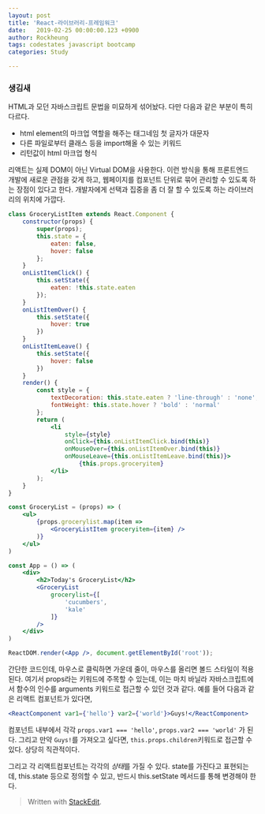 ```yaml
---
layout: post
title: 'React-라이브러리-프레임워크'
date:   2019-02-25 00:00:00.123 +0900
author: Rockheung
tags: codestates javascript bootcamp
categories: Study

---
```

### 생김새

HTML과 모던 자바스크립트 문법을 미묘하게 섞어놨다. 다만 다음과 같은 부분이 특히 다르다.

- html element의 마크업 역할을 해주는 태그네임 첫 글자가 대문자
- 다른 파일로부터 클래스 등을 import해올 수 있는 키워드
- 리턴값이 html 마크업 형식

리액트는 실제 DOM이 아닌 Virtual DOM을 사용한다. 이런 방식을 통해 프론트엔드 개발에 새로운 관점을 갖게 하고, 웹페이지를 컴포넌트 단위로 묶어 관리할 수 있도록 하는 장점이 있다고 한다. 개발자에게 선택과 집중을 좀 더 잘 할 수 있도록 하는 라이브러리의 위치에 가깝다.

```jsx
class GroceryListItem extends React.Component {
    constructor(props) {
        super(props);
        this.state = {
            eaten: false,
            hover: false
        };
    }
    onListItemClick() {
        this.setState({
            eaten: !this.state.eaten
        });
    }
    onListItemOver() {
        this.setState({
            hover: true
        })
    }
    onListItemLeave() {
        this.setState({
            hover: false
        })
    }
    render() {
        const style = {
            textDecoration: this.state.eaten ? 'line-through' : 'none',
            fontWeight: this.state.hover ? 'bold' : 'normal'
        };
        return (
            <li 
                style={style} 
                onClick={this.onListItemClick.bind(this)}
                onMouseOver={this.onListItemOver.bind(this)}
                onMouseLeave={this.onListItemLeave.bind(this)}>
                    {this.props.groceryitem}
            </li>
        );
    }
}

const GroceryList = (props) => (
    <ul>
        {props.grocerylist.map(item =>
            <GroceryListItem groceryitem={item} />
        )}
    </ul>
)

const App = () => (
    <div>
        <h2>Today's GroceryList</h2>
        <GroceryList
            grocerylist={[
                'cucumbers',
                'kale'
            ]}
        />        
    </div>
)

ReactDOM.render(<App />, document.getElementById('root'));
```

간단한 코드인데, 마우스로 클릭하면 가운데 줄이, 마우스를 올리면 볼드 스타일이 적용된다.  여기서 props라는 키워드에 주목할 수 있는데, 이는 마치 바닐라 자바스크립트에서 함수의 인수를 arguments 키워드로 접근할 수 있던 것과 같다. 예를 들어 다음과 같은 리액트 컴포넌트가 있다면,

```jsx
<ReactComponent var1={'hello'} var2={'world'}>Guys!</ReactComponent>
```
컴포넌트 내부에서 각각 `props.var1 === 'hello'`, `props.var2 === 'world'` 가 된다. 그리고 만약 `Guys!`를 가져오고 싶다면, `this.props.children`키워드로 접근할 수 있다. 상당히 직관적이다.

그리고 각 리액트컴포넌트는 각각의 *상태*를 가질 수 있다. state를 가진다고 표현되는데, this.state 등으로 정의할 수 있고, 반드시 this.setState 메서드를 통해 변경해야 한다.

> Written with [StackEdit](https://stackedit.io/).



